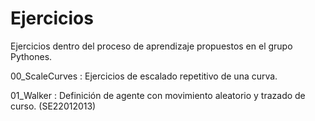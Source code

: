 Ejercicios 
=======

Ejercicios dentro del proceso de aprendizaje propuestos en el grupo Pythones.

00_ScaleCurves : Ejercicios de escalado repetitivo de una curva.

01_Walker : Definición de agente con movimiento aleatorio y trazado de curso. (SE22012013)
